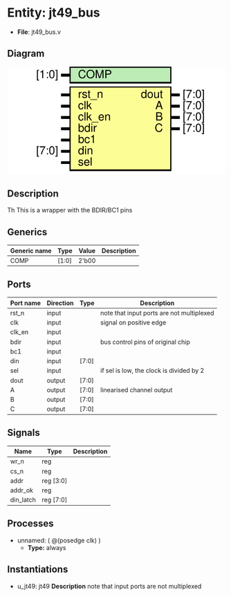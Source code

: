 # Entity: jt49_bus

- **File**: jt49_bus.v
## Diagram

![Diagram](jt49_bus.svg "Diagram")
## Description

  Th
 This is a wrapper with the BDIR/BC1 pins    

## Generics

| Generic name | Type  | Value | Description |
| ------------ | ----- | ----- | ----------- |
| COMP         | [1:0] | 2'b00 |             |
## Ports

| Port name | Direction | Type  | Description                                |
| --------- | --------- | ----- | ------------------------------------------ |
| rst_n     | input     |       |  note that input ports are not multiplexed |
| clk       | input     |       | signal on positive edge                    |
| clk_en    | input     |       |                                            |
| bdir      | input     |       |  bus control pins of original chip         |
| bc1       | input     |       |                                            |
| din       | input     | [7:0] |                                            |
| sel       | input     |       | if sel is low, the clock is divided by 2   |
| dout      | output    | [7:0] |                                            |
| A         | output    | [7:0] | linearised channel output                  |
| B         | output    | [7:0] |                                            |
| C         | output    | [7:0] |                                            |
## Signals

| Name      | Type      | Description |
| --------- | --------- | ----------- |
| wr_n      | reg       |             |
| cs_n      | reg       |             |
| addr      | reg [3:0] |             |
| addr_ok   | reg       |             |
| din_latch | reg [7:0] |             |
## Processes
- unnamed: ( @(posedge clk) )
  - **Type:** always
## Instantiations

- u_jt49: jt49
**Description**
note that input ports are not multiplexed

